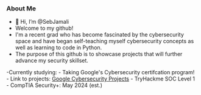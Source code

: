 ### About Me
-  👋 Hi, I’m @SebJamali
- Welcome to my github!
- I'm a recent grad who has become fascinated by the cybersecurity space and have began self-teaching myself cybersecurity concepts as well as learning to code in Python.
- The purpose of this github is to showcase projects that will further advance my security skillset.

 -Currently studying:
    - Taking Google's  Cybersecurity certifcation program!
      - Link to projects: [Google Cybersecurity Projects](https://github.com/SebJamali/Google-Cybersecurity-Projects/blob/main/README.md)
    - TryHackme SOC Level 1 
    - CompTIA Security+: May 2024 (est.)




